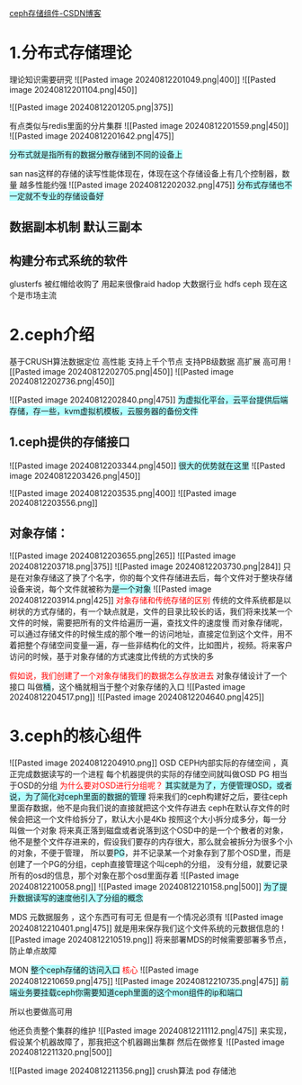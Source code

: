 [ceph存储组件-CSDN博客](https://blog.csdn.net/u010198709/article/details/139670264?spm=1001.2014.3001.5501)
# 1.分布式存储理论
理论知识需要研究
![[Pasted image 20240812201049.png|400]]
![[Pasted image 20240812201104.png|450]]

![[Pasted image 20240812201205.png|375]]

有点类似与redis里面的分片集群
![[Pasted image 20240812201559.png|450]]
![[Pasted image 20240812201642.png|475]]

<span style="background:#b1ffff">分布式就是指所有的数据分散存储到不同的设备上</span>

san nas这样的存储的读写性能体现在，体现在这个存储设备上有几个控制器，数量 越多性能约强
![[Pasted image 20240812202032.png|475]]
<span style="background:#b1ffff">分布式存储也不一定就不专业的存储设备好</span>


## 数据副本机制 默认三副本

## 构建分布式系统的软件

glusterfs  被红帽给收购了  用起来很像raid
hadop  大数据行业 hdfs
ceph   现在这个是市场主流


# 2.ceph介绍

基于CRUSH算法数据定位
高性能  支持上千个节点 支持PB级数据
高扩展
高可用
![[Pasted image 20240812202705.png|450]]
![[Pasted image 20240812202736.png|450]]

![[Pasted image 20240812202840.png|475]]
<span style="background:#b1ffff">为虚拟化平台，云平台提供后端存储，存一些，kvm虚拟机模板，云服务器的备份文件</span>

## 1.ceph提供的存储接口
![[Pasted image 20240812203344.png|450]]
<span style="background:#b1ffff">很大的优势就在这里</span>
![[Pasted image 20240812203426.png|450]]

![[Pasted image 20240812203535.png|400]]
![[Pasted image 20240812203556.png]]
## 对象存储：
![[Pasted image 20240812203655.png|265]]
![[Pasted image 20240812203718.png|375]]
![[Pasted image 20240812203730.png|284]]
只是在对象存储这了换了个名字，你的每个文件存储进去后，每个文件对于整块存储设备来说，每个文件就被称为<span style="background:#b1ffff">是一个对象</span>
![[Pasted image 20240812203914.png|425]]
<font color="#ff0000">对象存储和传统存储的区别</font>
传统的文件系统都是以树状的方式存储的，有一个缺点就是，文件的目录比较长的话，我们将来找某一个文件的时候，需要把所有的文件给遍历一遍，查找文件的速度慢
而对象存储呢，可以通过存储文件的时候生成的那个唯一的访问地址，直接定位到这个文件，用不着把整个存储空间变量一遍，存一些非结构化的文件，比如图片，视频。将来客户访问的时候，基于对象存储的方式速度比传统的方式快的多

<font color="#ff0000">假如说，我们创建了一个对象存储我们的数据怎么存放进去</font>
对象存储设计了一个接口 叫做<span style="background:#b1ffff">桶</span>，这个桶就相当于整个对象存储的入口
![[Pasted image 20240812204517.png]]
![[Pasted image 20240812204640.png|425]]
# 3.ceph的核心组件
![[Pasted image 20240812204910.png]]
OSD CEPH内部实际的存储空间 ，真正完成数据读写的一个进程
每个机器提供的实际的存储空间就叫做OSD
PG 相当于OSD的分组
<font color="#ff0000">为什么要对OSD进行分组呢？</font>
<span style="background:#b1ffff">其实就是为了，方便管理OSD，或者说，为了简化对ceph里面的数据的管理</span>
将来我们的ceph构建好之后，要往ceph里面存数据，他不是向我们说的直接就把这个文件存进去
ceph在默认存文件的时候会把这一个文件给拆分了，默认大小是4Kb 按照这个大小拆分成多分，每一分叫做一个对象
将来真正落到磁盘或者说落到这个OSD中的是一个个散者的对象，他不是整个文件存进来的，假设我们要存的内存很大，那么就会被拆分为很多个小的对象，不便于管理， 所以要<span style="background:#b1ffff">PG</span>，并不记录某一个对象存到了那个OSD里，而是创建了一个PG的分组，ceph直接管理这个叫ceph的分组，
没有分组，就要记录所有的osd的信息，那个对象在那个osd里面存着
![[Pasted image 20240812210058.png]]
![[Pasted image 20240812210158.png|500]]
<span style="background:#b1ffff">为了提升数据读写的速度他引入了分组的概念</span>

MDS 元数据服务 ，这个东西可有可无
但是有一个情况必须有
![[Pasted image 20240812210401.png|475]]
就是用来保存我们这个文件系统的元数据信息的
![[Pasted image 20240812210519.png]]
将来部署MDS的时候需要部署多节点，防止单点故障

MON <span style="background:#b1ffff">整个ceph存储的访问入口</span> <font color="#ff0000">核心</font>
![[Pasted image 20240812210659.png|475]]
![[Pasted image 20240812210735.png|475]]
<span style="background:#b1ffff">前端业务要挂载ceph你需要知道ceph里面的这个mon组件的ip和端口</span>

所以也要做高可用

他还负责整个集群的维护
![[Pasted image 20240812211112.png|475]]
来实现，假设某个机器故障了，那我把这个机器踢出集群 然后在做修复
![[Pasted image 20240812211320.png|500]]

![[Pasted image 20240812211356.png]]
crush算法
pod 存储池